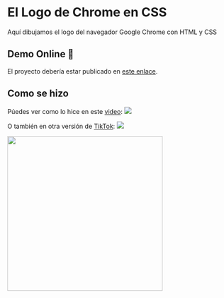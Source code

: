 # El Logo de Chrome en CSS
Aquí dibujamos el logo del navegador Google Chrome con HTML y CSS

## Demo Online 🚀
El proyecto debería estar publicado en [este enlace](https://doneber.github.io/el-logo-chrome-en-css/).

## Como se hizo
Púedes ver como lo hice en este [video](https://youtu.be/4g56ZK4wEXQ): [![](https://img.shields.io/youtube/views/4g56ZK4wEXQ?color=%23333&label=YouTube&style=social)](https://youtu.be/4g56ZK4wEXQ)

O también en otra versión de [TikTok]([https://www.tiktok.com/@doneberdev/video/7149555652317187333](https://www.tiktok.com/@doneberdev/video/7149555652317187333)): [![](https://img.shields.io/endpoint?label=TikTok&logo=tiktok&url=https%3A%2F%2Fdoneber.dev%2Ftiktok-counter%2F)](https://www.tiktok.com/@doneberdev/video/7149555652317187333)

<a href="https://youtu.be/4g56ZK4wEXQ"><img src="https://img.youtube.com/vi/4g56ZK4wEXQ/maxresdefault.jpg" width="350" /></a>
